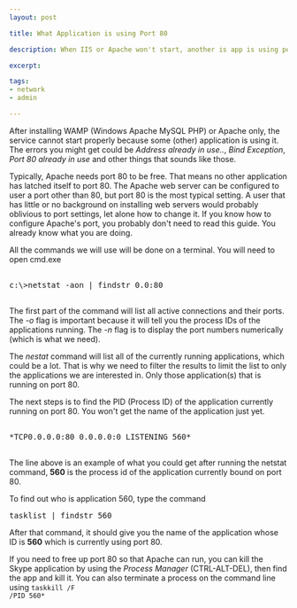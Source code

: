 ```yaml
---
layout: post

title: What Application is using Port 80

description: When IIS or Apache won't start, another is app is using port 80. Find out

excerpt: 

tags:
- network
- admin

---
```



After installing WAMP (Windows Apache MySQL PHP) or Apache only, the service cannot start properly because some (other) application is using it. The errors you might get could be *Address already in use..*, *Bind Exception*, *Port 80 already in use* and other things that sounds like those. 

Typically, Apache needs port 80 to be free. That means no other application has latched itself to port 80. The Apache web server can be configured to user a port other than 80, but port 80 is the most typical setting. A user that has little or no background on installing web servers would probably oblivious to port settings, let alone how to change it. If you know how to configure Apache's port, you probably don't need to read this guide. You already know what you are doing.

All the commands we will use will be done on a terminal. You will need to open cmd.exe

<pre class="codeblock">

c:\>netstat -aon | findstr 0.0:80

</pre>

The first part of the command will list all active connections and their ports. The *-o* flag is important because it will tell you the process IDs of the applications running. The *-n* flag is to display the port numbers numerically (which is what we need).

The *nestat* command will list all of the currently running applications, which could be a lot. That is why we need to filter the results to limit the list to only the applications we are interested in. Only those application(s) that is running on port 80. 

The next steps is to find the PID (Process ID) of the application currently running on port 80. You won't get the name of the application just yet.  

<pre class="codeblock">

*TCP0.0.0.0:80 0.0.0.0:0 LISTENING 560*

</pre>

The line above is an example of what you could get after running the netstat command, **560** is the process id of the application currently bound on port 80.  

To find out who is application 560, type the command 

<pre class="codeblock">
tasklist | findstr 560
</pre> 

After that command, it should give you the name of the application whose ID is **560** which is currently using port 80.  

If you need to free up port 80 so that Apache can run, you can kill the Skype application by using the *Process Manager* (CTRL-ALT-DEL), then find the app and kill it. You can also terminate a process on the command line using <code class="codeblock">taskkill /F /PID 560*</code>




